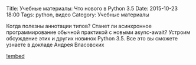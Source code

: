 Title: Учебные материалы: Что нового в Python 3.5
Date: 2015-10-23 18:00
Tags: python, видео
Category: Учебные материалы

Когда полезны аннотации типов? Станет ли асинхронное программирование обычной практикой с новыми async-await? Устроим обсуждение этих и других новинок Python 3.5.
Все это вы сможете узнаете в докладе Андрея Власовских


[!embed](http://www.youtube.com/watch?v=2GuTQwBYsgI)
